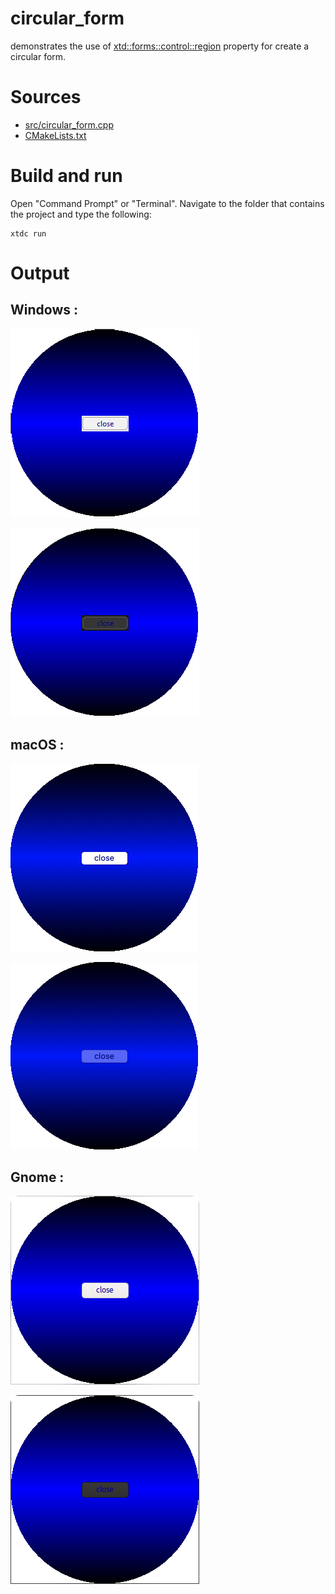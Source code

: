 # circular_form

demonstrates the use of [xtd::forms::control::region](https://codedocs.xyz/gammasoft71/xtd/classxtd_1_1forms_1_1control.html#ad87086e004f60985be7fa8d6eb1f8527) property for create a circular form.

# Sources

* [src/circular_form.cpp](src/circular_form.cpp)
* [CMakeLists.txt](CMakeLists.txt)

# Build and run

Open "Command Prompt" or "Terminal". Navigate to the folder that contains the project and type the following:

```shell
xtdc run
```

# Output

## Windows :

![Screenshot](../../../../docs/pictures/examples/circular_form_w.png)

![Screenshot](../../../../docs/pictures/examples/circular_form_wd.png)

## macOS :

![Screenshot](../../../../docs/pictures/examples/circular_form_m.png)

![Screenshot](../../../../docs/pictures/examples/circular_form_md.png)

## Gnome :

![Screenshot](../../../../docs/pictures/examples/circular_form_g.png)

![Screenshot](../../../../docs/pictures/examples/circular_form_gd.png)
